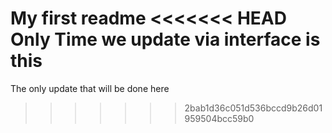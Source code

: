 My first readme
<<<<<<< HEAD
Only Time we update via interface is this
=======
The only update that will be done here
>>>>>>> 2bab1d36c051d536bccd9b26d01959504bcc59b0
